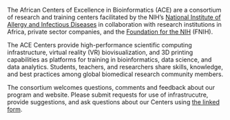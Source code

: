 The African Centers of Excellence in Bioinformatics (ACE) are a
consortium of research and training centers facilitated by the NIH’s
[National Institute of Allergy and Infectious Diseases](https://www.niaid.nih.gov/)
in collaboration with research institutions in Africa, private sector
companies, and the [Foundation for the NIH](https://fnih.org/) (FNIH).

The ACE Centers provide high-performance scientific computing
infrastructure, virtual reality (VR) biovisualization, and 3D printing
capabilities as platforms for training in bioinformatics, data
science, and data analytics.  Students, teachers, and researchers
share skills, knowledge, and best practices among global biomedical
research community members.

The consortium welcomes questions, comments and feedback about our
program and website.  Please submit requests for use of
infrastrucutre, provide suggestions, and ask questions about our
Centers using
[the linked form](https://ace-bioinformatics.org/contact).
